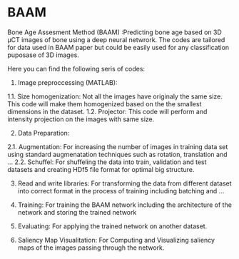 # BAAM
Bone Age Assesment Method (BAAM) :Predicting bone age based on 3D µCT images of bone using a deep neural netwrork. 
The codes are tailored for data used in BAAM paper but could be easily used for any classification puposase of 3D images.

Here you can find the following seris of codes:
1. Image preproccessing (MATLAB):

1.1. Size homogenization: Not all the images have originaly the same size. This code will make them homogenized based on the the smallest dimensions in the dataset.
1.2. Projector: This code will perform and intensity projection on the images with same size.

2. Data Preparation: 
  
2.1. Augmentation: For increasing the number of images in training data set using standard augmenatation techniques such as rotation, translation and ...
2.2. Schuffel: For shuffeling the data into train, validation and test datasets and creating HDf5 file format for optimal big structure.
  
3. Read and write libraries: For transforming the data from different dataset into correct format in the process of training including batching and ...
   
4. Training: For training the BAAM network including the architecture of the network and storing the trained network

5. Evaluating: For applying the trained network on another dataset.

6. Saliency Map Visualitation: For Computing and Visualizing saliency maps of the images passing through the network.
